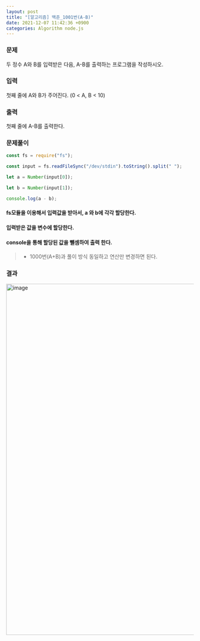 ```yaml
---
layout: post
title: "[알고리즘] 백준_1001번(A-B)"
date: 2021-12-07 11:42:36 +0900
categories: Algorithm node.js
---
```


### 문제

두 정수 A와 B를 입력받은 다음, A-B를 출력하는 프로그램을 작성하시오.

### 입력

첫째 줄에 A와 B가 주어진다. (0 < A, B < 10)

### 출력

첫째 줄에 A-B를 출력한다.

### 문제풀이

```javascript
const fs = require("fs");

const input = fs.readFileSync("/dev/stdin").toString().split(" ");

let a = Number(input[0]);

let b = Number(input[1]);

console.log(a - b);
```

#### **fs모듈을 이용해서 입력값을 받아서, a 와 b에 각각 할당한다.**

#### **입력받은 값을 변수에 할당한다.**

#### **console을 통해 할당된 값을 뺄셈하여 출력 한다.**

> - 1000번(A+B)과 풀이 방식 동일하고 연산만 변경하면 된다.

### 결과

<img width="945" alt="image" src="https://user-images.githubusercontent.com/58798715/144956774-5193945f-9edd-42f6-9302-c7300a43e688.png">
